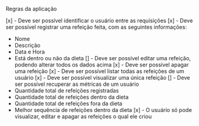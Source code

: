 Regras da aplicação

[x] - Deve ser possível identificar o usuário entre as requisições
[x] - Deve ser possível registrar uma refeição feita, com as seguintes informações: 
* Nome
* Descrição
* Data e Hora
* Está dentro ou não da dieta
[] - Deve ser possível editar uma refeição, podendo alterar todos os dados acima
[x] - Deve ser possível apagar uma refeição
[x] - Deve ser possível listar todas as refeições de um usuário
[x] - Deve ser possível visualizar uma única refeição
[] - Deve ser possível recuperar as métricas de um usuário
* Quantidade total de refeições registradas
* Quantidade total de refeições dentro da dieta
* Quantidade total de refeições fora da dieta
* Melhor sequência de refeições dentro da dieta
[x] - O usuário só pode visualizar, editar e apagar as refeições o qual ele criou

